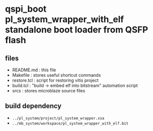 # qspi\_boot pl\_system\_wrapper\_with\_elf standalone boot loader from QSFP flash

## files

- README.md : this file
- Makefile : stores useful shortcut commands
- restore.tcl : script for restoring vitis project
- build.tcl : "build -> embed elf into bitstream" automation script
- srcs : stores microblaze source files

## build dependency

- `../pl_system/project/pl_system_wrapper.xsa`
- `../mb_system/workspace/pl_system_wrapper_with_elf.bit`

